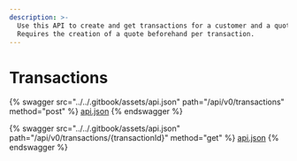 ```yaml
---
description: >-
  Use this API to create and get transactions for a customer and a quote.
  Requires the creation of a quote beforehand per transaction.
---
```


# Transactions

{% swagger src="../../.gitbook/assets/api.json" path="/api/v0/transactions" method="post" %}
[api.json](../../.gitbook/assets/api.json)
{% endswagger %}

{% swagger src="../../.gitbook/assets/api.json" path="/api/v0/transactions/{transactionId}" method="get" %}
[api.json](../../.gitbook/assets/api.json)
{% endswagger %}

